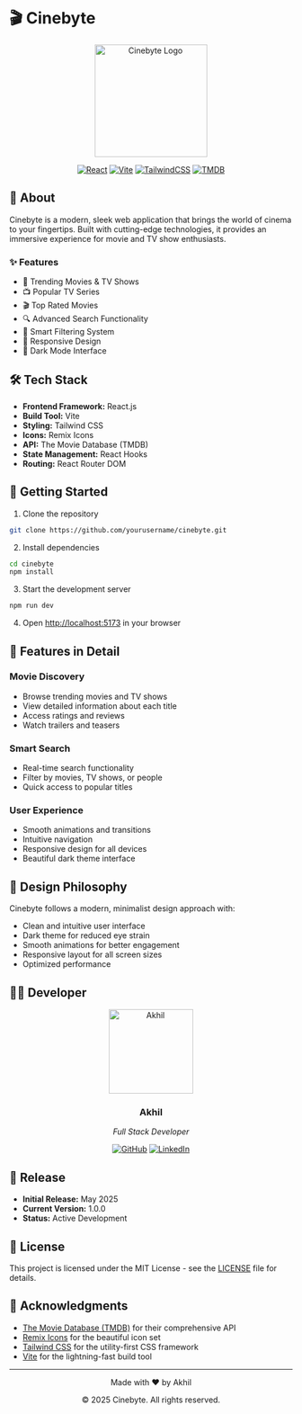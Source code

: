 # 🎬 Cinebyte

<div align="center">
  <img src="../logo.svg" alt="Cinebyte Logo" width="200"/>
  
  [![React](https://img.shields.io/badge/React-20232A?style=for-the-badge&logo=react&logoColor=61DAFB)](https://reactjs.org/)
  [![Vite](https://img.shields.io/badge/Vite-646CFF?style=for-the-badge&logo=vite&logoColor=white)](https://vitejs.dev/)
  [![TailwindCSS](https://img.shields.io/badge/Tailwind_CSS-38B2AC?style=for-the-badge&logo=tailwind-css&logoColor=white)](https://tailwindcss.com/)
  [![TMDB](https://img.shields.io/badge/TMDB-032541?style=for-the-badge&logo=themoviedatabase&logoColor=white)](https://www.themoviedb.org/)
</div>

## 🌟 About

Cinebyte is a modern, sleek web application that brings the world of cinema to your fingertips. Built with cutting-edge technologies, it provides an immersive experience for movie and TV show enthusiasts.

### ✨ Features

- 🎥 Trending Movies & TV Shows
- 📺 Popular TV Series
- 🎬 Top Rated Movies
- 🔍 Advanced Search Functionality
- 🎯 Smart Filtering System
- 📱 Responsive Design
- 🌙 Dark Mode Interface

## 🛠️ Tech Stack

- **Frontend Framework:** React.js
- **Build Tool:** Vite
- **Styling:** Tailwind CSS
- **Icons:** Remix Icons
- **API:** The Movie Database (TMDB)
- **State Management:** React Hooks
- **Routing:** React Router DOM

## 🚀 Getting Started

1. Clone the repository
```bash
git clone https://github.com/yourusername/cinebyte.git
```

2. Install dependencies
```bash
cd cinebyte
npm install
```

3. Start the development server
```bash
npm run dev
```

4. Open [http://localhost:5173](http://localhost:5173) in your browser

## 📱 Features in Detail

### Movie Discovery
- Browse trending movies and TV shows
- View detailed information about each title
- Access ratings and reviews
- Watch trailers and teasers

### Smart Search
- Real-time search functionality
- Filter by movies, TV shows, or people
- Quick access to popular titles

### User Experience
- Smooth animations and transitions
- Intuitive navigation
- Responsive design for all devices
- Beautiful dark theme interface

## 🎨 Design Philosophy

Cinebyte follows a modern, minimalist design approach with:
- Clean and intuitive user interface
- Dark theme for reduced eye strain
- Smooth animations for better engagement
- Responsive layout for all screen sizes
- Optimized performance

## 👨‍💻 Developer

<div align="center">
  <img src="https://avatars.githubusercontent.com/yourusername" alt="Akhil" width="150"/>
  
  ### Akhil
  *Full Stack Developer*
  
  [![GitHub](https://img.shields.io/badge/GitHub-100000?style=for-the-badge&logo=github&logoColor=white)](https://github.com/yourusername)
  [![LinkedIn](https://img.shields.io/badge/LinkedIn-0077B5?style=for-the-badge&logo=linkedin&logoColor=white)](https://linkedin.com/in/yourusername)
</div>

## 📅 Release

- **Initial Release:** May 2025
- **Current Version:** 1.0.0
- **Status:** Active Development

## 📄 License

This project is licensed under the MIT License - see the [LICENSE](LICENSE) file for details.

## 🙏 Acknowledgments

- [The Movie Database (TMDB)](https://www.themoviedb.org/) for their comprehensive API
- [Remix Icons](https://remixicon.com/) for the beautiful icon set
- [Tailwind CSS](https://tailwindcss.com/) for the utility-first CSS framework
- [Vite](https://vitejs.dev/) for the lightning-fast build tool

---

<div align="center">
  Made with ❤️ by Akhil
  
  © 2025 Cinebyte. All rights reserved.
</div>
